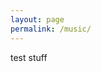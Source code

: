 ```yaml
---
layout: page
permalink: /music/
---
```


<div class="post-content">
	<p class="padded-text">
		test stuff
	</p>
</div>
